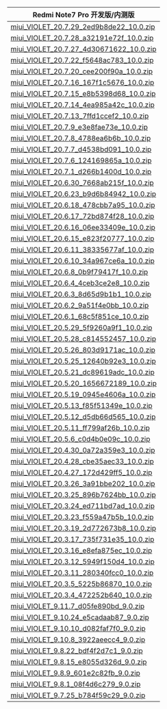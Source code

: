 | Redmi Note7 Pro  开发版/内测版    |
| ---- |
| [miui_VIOLET_20.7.29_2ed9b8de22_10.0.zip](https://hugeota.d.miui.com/20.7.29/miui_VIOLET_20.7.29_2ed9b8de22_10.0.zip)    |
| [miui_VIOLET_20.7.28_a32191e72f_10.0.zip](https://hugeota.d.miui.com/20.7.28/miui_VIOLET_20.7.28_a32191e72f_10.0.zip)    |
| [miui_VIOLET_20.7.27_4d30671622_10.0.zip](https://hugeota.d.miui.com/20.7.27/miui_VIOLET_20.7.27_4d30671622_10.0.zip)    |
| [miui_VIOLET_20.7.22_f5648ac783_10.0.zip](https://hugeota.d.miui.com/20.7.22/miui_VIOLET_20.7.22_f5648ac783_10.0.zip)    |
| [miui_VIOLET_20.7.20_cee200f90a_10.0.zip](https://hugeota.d.miui.com/20.7.20/miui_VIOLET_20.7.20_cee200f90a_10.0.zip)    |
| [miui_VIOLET_20.7.16_167f1c5676_10.0.zip](https://hugeota.d.miui.com/20.7.16/miui_VIOLET_20.7.16_167f1c5676_10.0.zip)    |
| [miui_VIOLET_20.7.15_e8b5398d68_10.0.zip](https://hugeota.d.miui.com/20.7.15/miui_VIOLET_20.7.15_e8b5398d68_10.0.zip)    |
| [miui_VIOLET_20.7.14_4ea985a42c_10.0.zip](https://hugeota.d.miui.com/20.7.14/miui_VIOLET_20.7.14_4ea985a42c_10.0.zip)    |
| [miui_VIOLET_20.7.13_7ffd1ccef2_10.0.zip](https://hugeota.d.miui.com/20.7.13/miui_VIOLET_20.7.13_7ffd1ccef2_10.0.zip)    |
| [miui_VIOLET_20.7.9_e3e8fae73e_10.0.zip](https://hugeota.d.miui.com/20.7.9/miui_VIOLET_20.7.9_e3e8fae73e_10.0.zip)    |
| [miui_VIOLET_20.7.8_4788ea6b6b_10.0.zip](https://hugeota.d.miui.com/20.7.8/miui_VIOLET_20.7.8_4788ea6b6b_10.0.zip)    |
| [miui_VIOLET_20.7.7_d4538bd091_10.0.zip](https://hugeota.d.miui.com/20.7.7/miui_VIOLET_20.7.7_d4538bd091_10.0.zip)    |
| [miui_VIOLET_20.7.6_124169865a_10.0.zip](https://hugeota.d.miui.com/20.7.6/miui_VIOLET_20.7.6_124169865a_10.0.zip)    |
| [miui_VIOLET_20.7.1_d266b1400d_10.0.zip](https://hugeota.d.miui.com/20.7.1/miui_VIOLET_20.7.1_d266b1400d_10.0.zip)    |
| [miui_VIOLET_20.6.30_7668ab215f_10.0.zip](https://hugeota.d.miui.com/20.6.30/miui_VIOLET_20.6.30_7668ab215f_10.0.zip)    |
| [miui_VIOLET_20.6.23_b9d6b84942_10.0.zip](https://hugeota.d.miui.com/20.6.23/miui_VIOLET_20.6.23_b9d6b84942_10.0.zip)    |
| [miui_VIOLET_20.6.18_478cbb7a95_10.0.zip](https://hugeota.d.miui.com/20.6.18/miui_VIOLET_20.6.18_478cbb7a95_10.0.zip)    |
| [miui_VIOLET_20.6.17_72bd874f28_10.0.zip](https://hugeota.d.miui.com/20.6.17/miui_VIOLET_20.6.17_72bd874f28_10.0.zip)    |
| [miui_VIOLET_20.6.16_06ee33409e_10.0.zip](https://hugeota.d.miui.com/20.6.16/miui_VIOLET_20.6.16_06ee33409e_10.0.zip)    |
| [miui_VIOLET_20.6.15_e823f20777_10.0.zip](https://hugeota.d.miui.com/20.6.15/miui_VIOLET_20.6.15_e823f20777_10.0.zip)    |
| [miui_VIOLET_20.6.11_38335677af_10.0.zip](https://hugeota.d.miui.com/20.6.11/miui_VIOLET_20.6.11_38335677af_10.0.zip)    |
| [miui_VIOLET_20.6.10_34a967ce6a_10.0.zip](https://hugeota.d.miui.com/20.6.10/miui_VIOLET_20.6.10_34a967ce6a_10.0.zip)    |
| [miui_VIOLET_20.6.8_0b9f79417f_10.0.zip](https://hugeota.d.miui.com/20.6.8/miui_VIOLET_20.6.8_0b9f79417f_10.0.zip)    |
| [miui_VIOLET_20.6.4_4ceb3ce2e8_10.0.zip](https://hugeota.d.miui.com/20.6.4/miui_VIOLET_20.6.4_4ceb3ce2e8_10.0.zip)    |
| [miui_VIOLET_20.6.3_8d65d9b1b1_10.0.zip](https://hugeota.d.miui.com/20.6.3/miui_VIOLET_20.6.3_8d65d9b1b1_10.0.zip)    |
| [miui_VIOLET_20.6.2_9a51f4e0bb_10.0.zip](https://hugeota.d.miui.com/20.6.2/miui_VIOLET_20.6.2_9a51f4e0bb_10.0.zip)    |
| [miui_VIOLET_20.6.1_68c5f851ce_10.0.zip](https://hugeota.d.miui.com/20.6.1/miui_VIOLET_20.6.1_68c5f851ce_10.0.zip)    |
| [miui_VIOLET_20.5.29_5f9260a9f1_10.0.zip](https://hugeota.d.miui.com/20.5.29/miui_VIOLET_20.5.29_5f9260a9f1_10.0.zip)    |
| [miui_VIOLET_20.5.28_c814552457_10.0.zip](https://hugeota.d.miui.com/20.5.28/miui_VIOLET_20.5.28_c814552457_10.0.zip)    |
| [miui_VIOLET_20.5.26_803d9171ac_10.0.zip](https://hugeota.d.miui.com/20.5.26/miui_VIOLET_20.5.26_803d9171ac_10.0.zip)    |
| [miui_VIOLET_20.5.25_12640b92e3_10.0.zip](https://hugeota.d.miui.com/20.5.25/miui_VIOLET_20.5.25_12640b92e3_10.0.zip)    |
| [miui_VIOLET_20.5.21_dc89619adc_10.0.zip](https://hugeota.d.miui.com/20.5.21/miui_VIOLET_20.5.21_dc89619adc_10.0.zip)    |
| [miui_VIOLET_20.5.20_1656672189_10.0.zip](https://hugeota.d.miui.com/20.5.20/miui_VIOLET_20.5.20_1656672189_10.0.zip)    |
| [miui_VIOLET_20.5.19_0945e4606a_10.0.zip](https://hugeota.d.miui.com/20.5.19/miui_VIOLET_20.5.19_0945e4606a_10.0.zip)    |
| [miui_VIOLET_20.5.13_f85f51349e_10.0.zip](https://hugeota.d.miui.com/20.5.13/miui_VIOLET_20.5.13_f85f51349e_10.0.zip)    |
| [miui_VIOLET_20.5.12_d5db66d565_10.0.zip](https://hugeota.d.miui.com/20.5.12/miui_VIOLET_20.5.12_d5db66d565_10.0.zip)    |
| [miui_VIOLET_20.5.11_ff799af26b_10.0.zip](https://hugeota.d.miui.com/20.5.11/miui_VIOLET_20.5.11_ff799af26b_10.0.zip)    |
| [miui_VIOLET_20.5.6_c0d4b0e09c_10.0.zip](https://hugeota.d.miui.com/20.5.6/miui_VIOLET_20.5.6_c0d4b0e09c_10.0.zip)    |
| [miui_VIOLET_20.4.30_0a72a359e3_10.0.zip](https://hugeota.d.miui.com/20.4.30/miui_VIOLET_20.4.30_0a72a359e3_10.0.zip)    |
| [miui_VIOLET_20.4.28_cbe35aec33_10.0.zip](https://hugeota.d.miui.com/20.4.28/miui_VIOLET_20.4.28_cbe35aec33_10.0.zip)    |
| [miui_VIOLET_20.4.27_172d429ff5_10.0.zip](https://hugeota.d.miui.com/20.4.27/miui_VIOLET_20.4.27_172d429ff5_10.0.zip)    |
| [miui_VIOLET_20.3.26_3a91bbe202_10.0.zip](https://hugeota.d.miui.com/20.3.26/miui_VIOLET_20.3.26_3a91bbe202_10.0.zip)    |
| [miui_VIOLET_20.3.25_896b7624bb_10.0.zip](https://hugeota.d.miui.com/20.3.25/miui_VIOLET_20.3.25_896b7624bb_10.0.zip)    |
| [miui_VIOLET_20.3.24_ed711bd7ad_10.0.zip](https://hugeota.d.miui.com/20.3.24/miui_VIOLET_20.3.24_ed711bd7ad_10.0.zip)    |
| [miui_VIOLET_20.3.23_f559a47b5b_10.0.zip](https://hugeota.d.miui.com/20.3.23/miui_VIOLET_20.3.23_f559a47b5b_10.0.zip)    |
| [miui_VIOLET_20.3.19_2d772673b8_10.0.zip](https://hugeota.d.miui.com/20.3.19/miui_VIOLET_20.3.19_2d772673b8_10.0.zip)    |
| [miui_VIOLET_20.3.17_735f731e35_10.0.zip](https://hugeota.d.miui.com/20.3.17/miui_VIOLET_20.3.17_735f731e35_10.0.zip)    |
| [miui_VIOLET_20.3.16_e8efa875ec_10.0.zip](https://hugeota.d.miui.com/20.3.16/miui_VIOLET_20.3.16_e8efa875ec_10.0.zip)    |
| [miui_VIOLET_20.3.12_5949f150d4_10.0.zip](https://hugeota.d.miui.com/20.3.12/miui_VIOLET_20.3.12_5949f150d4_10.0.zip)    |
| [miui_VIOLET_20.3.11_280340fcc0_10.0.zip](https://hugeota.d.miui.com/20.3.11/miui_VIOLET_20.3.11_280340fcc0_10.0.zip)    |
| [miui_VIOLET_20.3.5_5225b86870_10.0.zip](https://hugeota.d.miui.com/20.3.5/miui_VIOLET_20.3.5_5225b86870_10.0.zip)    |
| [miui_VIOLET_20.3.4_472252b640_10.0.zip](https://hugeota.d.miui.com/20.3.4/miui_VIOLET_20.3.4_472252b640_10.0.zip)    |
| [miui_VIOLET_9.11.7_d05fe890bd_9.0.zip](https://hugeota.d.miui.com/9.11.7/miui_VIOLET_9.11.7_d05fe890bd_9.0.zip)    |
| [miui_VIOLET_9.10.24_e5cadaab87_9.0.zip](https://hugeota.d.miui.com/9.10.24/miui_VIOLET_9.10.24_e5cadaab87_9.0.zip)    |
| [miui_VIOLET_9.10.10_d082faf7f0_9.0.zip](https://hugeota.d.miui.com/9.10.10/miui_VIOLET_9.10.10_d082faf7f0_9.0.zip)    |
| [miui_VIOLET_9.10.8_3922aeecc4_9.0.zip](https://hugeota.d.miui.com/9.10.8/miui_VIOLET_9.10.8_3922aeecc4_9.0.zip)    |
| [miui_VIOLET_9.8.22_bdf4f2d7c1_9.0.zip](https://hugeota.d.miui.com/9.8.22/miui_VIOLET_9.8.22_bdf4f2d7c1_9.0.zip)    |
| [miui_VIOLET_9.8.15_e8055d326d_9.0.zip](https://hugeota.d.miui.com/9.8.15/miui_VIOLET_9.8.15_e8055d326d_9.0.zip)    |
| [miui_VIOLET_9.8.9_601e2c82fb_9.0.zip](https://hugeota.d.miui.com/9.8.9/miui_VIOLET_9.8.9_601e2c82fb_9.0.zip)    |
| [miui_VIOLET_9.8.1_08f4d6c279_9.0.zip](https://hugeota.d.miui.com/9.8.1/miui_VIOLET_9.8.1_08f4d6c279_9.0.zip)    |
| [miui_VIOLET_9.7.25_b784f59c29_9.0.zip](https://hugeota.d.miui.com/9.7.25/miui_VIOLET_9.7.25_b784f59c29_9.0.zip)    |
